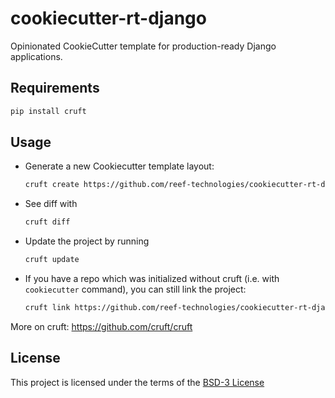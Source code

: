 # cookiecutter-rt-django

Opinionated CookieCutter template for production-ready Django applications.

## Requirements

```sh
pip install cruft
```

## Usage

- Generate a new Cookiecutter template layout:
  ```sh
  cruft create https://github.com/reef-technologies/cookiecutter-rt-django
  ```
- See diff with
  ```sh
  cruft diff
  ```
- Update the project by running
  ```sh
  cruft update
  ```
- If you have a repo which was initialized without cruft (i.e. with `cookiecutter` command), you can still link the project:
  ```sh
  cruft link https://github.com/reef-technologies/cookiecutter-rt-django
  ```

More on cruft:
<https://github.com/cruft/cruft>

## License

This project is licensed under the terms of the [BSD-3 License](/LICENSE)
